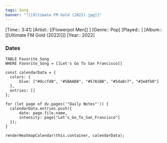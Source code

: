 ```yaml
---
tags: Song  
banner: "![[Ultimate FM Gold (2022).jpg]]"
---
```

[Time:: 3:41]
[Artist:: [[Flowerpot Men]] ]
[Genre:: Pop]
[Played:: ]
[Album:: [[Ultimate FM Gold (2022)]]]
[Year:: 2022]
### Dates
````dataview
TABLE Favorite_Song
WHERE Favorite_Song = [[Let's Go To San Francisco]]
````
  ```dataviewjs
const calendarData = { 
	colors: { 
		blue: ["#9ccfd8", "#5BAAB8", "#57A1BB", "#5da8c7", "#3e8fb0"] 
	}, 
	entries: [] 
}; 

for (let page of dv.pages('"Daily Notes"')) { 
	calendarData.entries.push({ 
		date: page.file.name, 
		intensity: page["Let's_Go_To_San_Francisco"]
	}); 
} 

renderHeatmapCalendar(this.container, calendarData);
```
